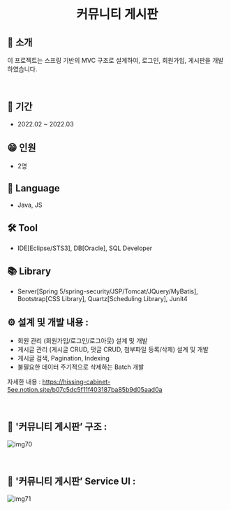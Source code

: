 <h1 align="center">
  커뮤니티 게시판
</h1>


## 👋 소개
 이 프로젝트는 스프링 기반의 MVC 구조로 설계하여, 로그인, 회원가입, 게시판을 개발하였습니다.


<br>


## 📅 기간
- 2022.02 ~ 2022.03

## 😁 인원
- 2명

## 🔨 Language
- Java, JS

## 🛠 Tool
- IDE[Eclipse/STS3], DB[Oracle], SQL Developer

## 📚 Library
- Server[Spring 5/spring-security/JSP/Tomcat/JQuery/MyBatis], Bootstrap[CSS Library], Quartz[Scheduling Library], Junit4

## ⚙️ 설계 및 개발 내용 :
- 회원 관리 (회원가입/로그인/로그아웃) 설계 및 개발
- 게시글 관리 (게시글 CRUD, 댓글 CRUD, 첨부파일 등록/삭제) 설계 및 개발
- 게시글 검색, Pagination, Indexing
- 불필요한 데이터 주기적으로 삭제하는 Batch 개발

자세한 내용 : https://hissing-cabinet-5ee.notion.site/b07c5dc5f11f403187ba85b9d05aad0a

<br>

## 👀 '커뮤니티 게시판’ 구조 :
![img70](https://user-images.githubusercontent.com/39355400/161891300-0116fca7-b91d-4beb-94b8-b777fa5a9816.PNG)




<br>

## 👀 '커뮤니티 게시판’ Service UI :
![img71](https://user-images.githubusercontent.com/39355400/162695820-d51a5034-77ec-4e55-9136-52af5150b207.PNG)

